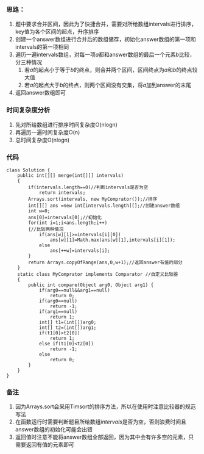 ### 思路：
1. 题中要求合并区间，因此为了快捷合并，需要对所给数组intervals进行排序，key值为各个区间的起点，升序排序
2. 创建一个answer数组进行合并后的数组储存，初始化answer数组的第一项和intervals的第一项相同
3. 遍历一遍intervals数组，对每一项*a*都和answer数组的最后一个元素*b*比较，分三种情况
    1. 若*a*的起点小于等于*b*的终点，则合并两个区间，区间终点为*a*和*b*的终点较大值
    2. 若*a*的起点大于*b*的终点，则两个区间没有交集，将*a*加到answer的末尾
4. 返回answer数组即可
### 时间复杂度分析
1. 先对所给数组进行排序时间复杂度O(nlogn)
2. 再遍历一遍时间复杂度O(n)
3. 总时间复杂度O(nlogn)
### 代码
```
class Solution {
    public int[][] merge(int[][] intervals) 
    {
        if(intervals.length==0)//判断intervals是否为空
            return intervals;
        Arrays.sort(intervals, new MyComprator());//排序
        int[][] ans =new int[intervals.length][];//创建answer数组
        int w=0;
        ans[0]=intervals[0];//初始化
        for(int i=1;i<ans.length;i++)
        {//比较两种情况
            if(ans[w][1]>=intervals[i][0])
                ans[w][1]=Math.max(ans[w][1],intervals[i][1]);
            else
                ans[++w]=intervals[i];
        }
        return Arrays.copyOfRange(ans,0,w+1);//返回answer有值的部分
    }
    static class MyComprator implements Comparator //自定义比较器
    {
        public int compare(Object arg0, Object arg1) {
            if(arg0==null&&arg1==null)
                return 0;
            if(arg0==null)
                return -1;
            if(arg1==null)
                return 1;
            int[] t1=(int[])arg0;
            int[] t2=(int[])arg1;
            if(t1[0]>t2[0])
                return 1;
            else if(t1[0]<t2[0])
                return -1;
            else
                return 0;
        }
    }
}
```
### 备注
1. 因为Arrays.sort会采用Timsort的排序方法，所以在使用时注意比较器的规范写法
2. 在函数运行时需要判断题目所给数组*intervals*是否为空，否则浪费时间且answer数组的初始化可能会出错
3. 返回值时注意不能将answer数组全部返回，因为其中会有许多空的元素，只需要返回有值的元素即可